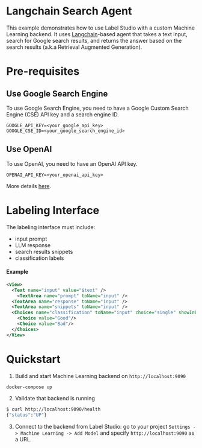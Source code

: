 # Langchain Search Agent

This example demonstrates how to use Label Studio with a custom Machine Learning backend. 
It uses [Langchain](https://www.langchain.com/)-based agent that takes a text input, search for Google search results, and returns the answer based on the search results (a.k.a Retrieval Augmented Generation).


# Pre-requisites

## Use Google Search Engine

To use Google Search Engine, you need to have a Google Custom Search Engine (CSE) API key and a search engine ID. 
```
GOOGLE_API_KEY=<your_google_api_key>
GOOGLE_CSE_ID=<your_google_search_engine_id>
```

## Use OpenAI

To use OpenAI, you need to have an OpenAI API key.
```
OPENAI_API_KEY=<your_openai_api_key>
```

More details [here](https://support.google.com/programmable-search/answer/12499034?hl=en).

# Labeling Interface

The labeling interface must include:
- input prompt
- LLM response
- search results snippets
- classification labels

#### Example
```xml
<View>
  <Text name="input" value="$text" />
    <TextArea name="prompt" toName="input" />   
  <TextArea name="response" toName="input" />
  <TextArea name="snippets" toName="input" />
  <Choices name="classification" toName="input" choice="single" showInLine="true">
    <Choice value="Good"/>
    <Choice value="Bad"/>
  </Choices>
</View>
```

# Quickstart

1. Build and start Machine Learning backend on `http://localhost:9090`

```bash
docker-compose up
```

2. Validate that backend is running

```bash
$ curl http://localhost:9090/health
{"status":"UP"}
```

3. Connect to the backend from Label Studio: go to your project `Settings -> Machine Learning -> Add Model` and specify `http://localhost:9090` as a URL.